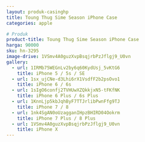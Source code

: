 ```yaml
---
layout: produk-casinghp
title: Toung Thug Sime Season iPhone Case
categories: apple

# Produk
product-title: Toung Thug Sime Season iPhone Case
harga: 90000
sku: hn-3295
image-drive: 1VSmv4A0guzXvpBsqjrbPzJflgj9_U0vn
gallery:
  - url: 1IRMb75WEGnLv2by6q60KydUsj_5vKtG6
    title: iPhone 5 / 5s / SE
  - url: 1sx_ujCNe-d3Lhi6rX1VsdfF2b2psOvo1
    title: iPhone 6 / 6s
  - url: 1sIgO6confj2TVHUwXZQkkjxN5-tFKfNK
    title: iPhone 6 Plus / 6s Plus
  - url: 1KnnLjp5kbJqhByF7TTJrlibPwnFfg9TJ
    title: iPhone 7 / 8
  - url: 1nk4SgAN0oUzagganIHpzBHIRD04Ookrm
    title: iPhone 7 Plus / 8 Plus
  - url: 1VSmv4A0guzXvpBsqjrbPzJflgj9_U0vn
    title: iPhone X
---
```

